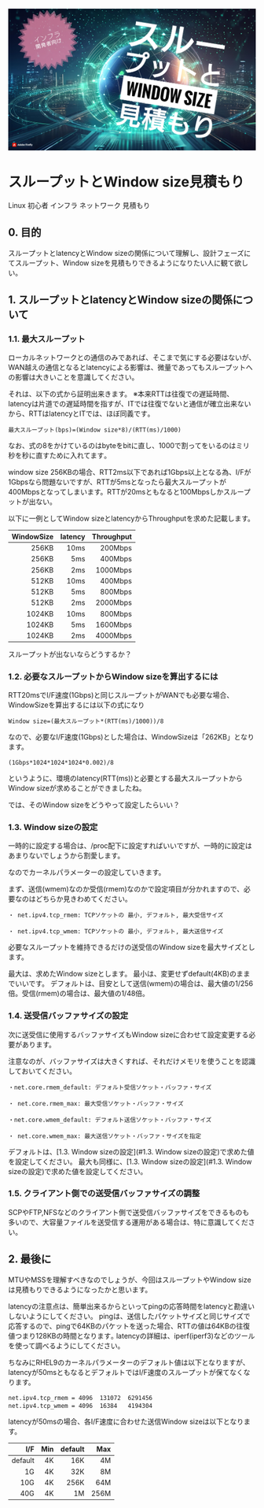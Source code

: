 
![title](https://raw.githubusercontent.com/legitwhiz/legitwhiz.github.io/master/technology_memo/images/1000007322.jpg)

# スループットとWindow size見積もり

Linux 初心者 インフラ ネットワーク 見積もり

## 0. 目的
 
スループットとlatencyとWindow sizeの関係について理解し、設計フェーズにてスループット、Window sizeを見積もりできるようになりたい人に観て欲しい。

## 1. スループットとlatencyとWindow sizeの関係について

### 1.1. 最大スループット

ローカルネットワークとの通信のみであれば、そこまで気にする必要はないが、WAN越えの通信となるとlatencyによる影響は、微量であってもスループットへの影響は大きいことを意識してください。

それは、以下の式から証明出来きます。
※本来RTTは往復での遅延時間、latencyは片道での遅延時間を指すが、ITでは往復でないと通信が確立出来ないから、RTTはlatencyとITでは、ほぼ同義です｡

```
最大スループット(bps)=(Window size*8)/(RTT(ms)/1000)
```

なお、式の8をかけているのはbyteをbitに直し、1000で割ってをいるのはミリ秒を秒に直すために入れてます｡

window size 256KBの場合、RTT2ms以下であれば1Gbps以上となる為、I/Fが1Gbpsなら問題ないですが、RTTが5msとなったら最大スループットが400Mbpsとなってしまいます。RTTが20msともなると100Mbpsしかスループットが出ない。

以下に一例としてWindow sizeとlatencyからThroughputを求めた記載します。

|WindowSize|latency|Throughput|
|-----------:|-------:|-----------:|
|256KB|10ms|200Mbps|
|256KB|5ms|400Mbps|
|256KB|2ms|1000Mbps|
|512KB|10ms|400Mbps|
|512KB|5ms|800Mbps|
|512KB|2ms|2000Mbps|
|1024KB|10ms|800Mbps|
|1024KB|5ms|1600Mbps|
|1024KB|2ms|4000Mbps|

スループットが出ないならどうするか？

### 1.2. 必要なスループットからWindow sizeを算出するには

RTT20msでI/F速度(1Gbps)と同じスループットがWANでも必要な場合、WindowSizeを算出するには以下の式になり

```
Window size=(最大スループット*(RTT(ms)/1000))/8
```

なので、必要なI/F速度(1Gbps)とした場合は、WindowSizeは「262KB」となります。

```
(1Gbps*1024*1024*1024*0.002)/8
```

というように、環境のlatency(RTT(ms))と必要とする最大スループットからWindow sizeが求めることができましたね。

では、そのWindow sizeをどうやって設定したらいい？

### 1.3. Window sizeの設定

一時的に設定する場合は、/proc配下に設定すればいいですが、一時的に設定はあまりないでしょうから割愛します。

なのでカーネルパラメーターの設定していきます。

まず、送信(wmem)なのか受信(rmem)なのかで設定項目が分かれますので、必要なのはどちらか見きわめてください。

```
・ net.ipv4.tcp_rmem: TCPソケットの 最小, デフォルト, 最大受信サイズ

・ net.ipv4.tcp_wmem: TCPソケットの 最小, デフォルト, 最大送信サイズ
```

必要なスループットを維持できるだけの送受信のWindow sizeを最大サイズとします。

最大は、求めたWindow sizeとします。
最小は、変更せずdefault(4KB)のままでいいです。
デフォルトは、目安として送信(wmem)の場合は、最大値の1/256倍。受信(rmem)の場合は、最大値の1/48倍。

### 1.4. 送受信バッファサイズの設定

次に送受信に使用するバッファサイズもWindow sizeに合わせて設定変更する必要があります。

注意なのが、バッファサイズは大きくすれば、それだけメモリを使うことを認識しておいてください。

```
・net.core.rmem_default: デフォルト受信ソケット・バッファ・サイズ

・ net.core.rmem_max: 最大受信ソケット・バッファ・サイズ

・net.core.wmem_default: デフォルト送信ソケット・バッファ・サイズ

・ net.core.wmem_max: 最大送信ソケット・バッファ・サイズを指定
```

デフォルトは、[1.3. Window sizeの設定](#1.3. Window sizeの設定)で求めた値を設定してください。
最大も同様に、[1.3. Window sizeの設定](#1.3. Window sizeの設定)で求めた値を設定してください。

### 1.5. クライアント側での送受信バッファサイズの調整

SCPやFTP,NFSなどのクライアント側で送受信バッファサイズをできるものも多いので、大容量ファイルを送受信する運用がある場合は、特に意識してください。

## 2. 最後に

MTUやMSSを理解すべきなのでしょうが、今回はスループットやWindow sizeは見積もりできるようになったかと思います。

latencyの注意点は、簡単出来るからといってpingの応答時間をlatencyと勘違いしないようにしてください。
pingは、送信したパケットサイズと同じサイズで応答するので、pingで64KBのパケットを送った場合、RTTの値は64KBの往復値つまり128KBの時間となります｡
latencyの詳細は、iperf(iperf3)などのツールを使って調べるようにしてください。

ちなみにRHEL9のカーネルパラメーターのデフォルト値は以下となりますが、latencyが50msともなるとデフォルトではI/F速度のスループットが保てなくなります。

```RHEL9デフォルトWindow size
net.ipv4.tcp_rmem = 4096  131072  6291456
net.ipv4.tcp_wmem = 4096  16384   4194304
```

latencyが50msの場合、各I/F速度に合わせた送信Window sizeは以下となります。

|I/F|Min|default|Max|
|------:|------:|---------:|---------:|
|default|4K|16K|4M|
|1G|4K|32K|8M|
|10G|4K|256K|64M|
|40G|4K|1M|256M|

